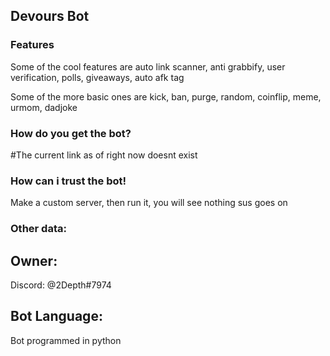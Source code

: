 ## Devours Bot

### Features

Some of the cool features are auto link scanner, anti grabbify, user verification, polls, giveaways, auto afk tag

Some of the more basic ones are kick, ban, purge, random, coinflip, meme, urmom, dadjoke

### How do you get the bot?

#The current link as of right now doesnt exist

### How can i trust the bot!

Make a custom server, then run it, you will see nothing sus goes on


### Other data:
## Owner:
Discord: @2Depth#7974
## Bot Language:
Bot programmed in python
